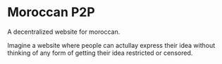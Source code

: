 # Moroccan P2P
A decentralized website for moroccan.

Imagine a website where people can actullay express their idea without thinking of any form of getting their idea restricted or censored.



